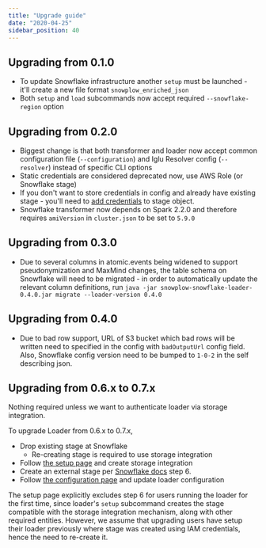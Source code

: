 ```yaml
---
title: "Upgrade guide"
date: "2020-04-25"
sidebar_position: 40
---
```


## Upgrading from 0.1.0

- To update Snowflake infrastructure another `setup` must be launched - it'll create a new file format `snowplow_enriched_json`
- Both `setup` and `load` subcommands now accept required `--snowflake-region` option

## Upgrading from 0.2.0

- Biggest change is that both transformer and loader now accept common configuration file (`--configuration`) and Iglu Resolver config (`--resolver`) instead of specific CLI options
- Static credentials are considered deprecated now, use AWS Role (or Snowflake stage)
- If you don't want to store credentials in config and already have existing stage - you'll need to [add credentials](https://github.com/snowplow-incubator/snowplow-snowflake-loader/wiki/Setup-Guide#creds) to stage object.
- Snowflake transformer now depends on Spark 2.2.0 and therefore requires `amiVersion` in `cluster.json` to be set to `5.9.0`

## Upgrading from 0.3.0

- Due to several columns in atomic.events being widened to support pseudonymization and MaxMind changes, the table schema on Snowflake will need to be migrated - in order to automatically update the relevant column definitions, run `java -jar snowplow-snowflake-loader-0.4.0.jar migrate --loader-version 0.4.0`

## Upgrading from 0.4.0

- Due to bad row support, URL of S3 bucket which bad rows will be written need to specified in the config with `badOutputUrl` config field. Also, Snowflake config version need to be bumped to `1-0-2` in the self describing json.

## Upgrading from 0.6.x to 0.7.x

Nothing required unless we want to authenticate loader via storage integration.

To upgrade Loader from 0.6.x to 0.7.x,

- Drop existing stage at Snowflake
    - Re-creating stage is required to use storage integration
- Follow [the setup page](/docs/migrated/pipeline-components-and-applications/loaders-storage-targets/snowplow-snowflake-loader/setup/) and create storage integration
- Create an external stage per [Snowflake docs](https://docs.snowflake.com/en/user-guide/data-load-s3-config.html#step-6-create-an-external-stage) step 6.
- Follow [the configuration page](/docs/migrated/pipeline-components-and-applications/loaders-storage-targets/snowplow-snowflake-loader/configuration/) and update loader configuration

The setup page explicitly excludes step 6 for users running the loader for the first time, since loader's `setup` subcommand creates the stage compatible with the storage integration mechanism, along with other required entities. However, we assume that upgrading users have setup their loader previously where stage was created using IAM credentials, hence the need to re-create it.
